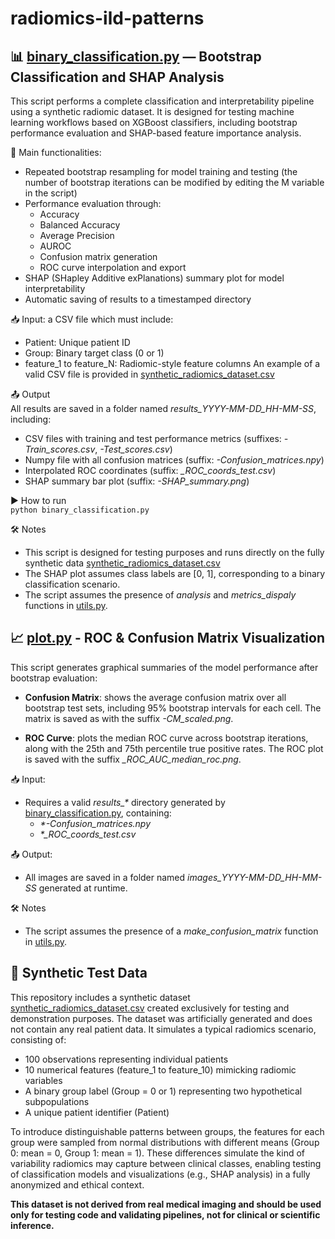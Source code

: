 # radiomics-ild-patterns

## 📊 [binary_classification.py](./binary_classification.py) — Bootstrap Classification and SHAP Analysis
This script performs a complete classification and interpretability pipeline using a synthetic radiomic dataset. It is designed for testing machine learning workflows based on XGBoost classifiers, including bootstrap performance evaluation and SHAP-based feature importance analysis.

🔧 Main functionalities:   
- Repeated bootstrap resampling for model training and testing (the number of bootstrap iterations can be modified by editing the M variable in the script)
- Performance evaluation through:
  - Accuracy
  - Balanced Accuracy
  - Average Precision
  - AUROC
  - Confusion matrix generation
  - ROC curve interpolation and export
- SHAP (SHapley Additive exPlanations) summary plot for model interpretability
- Automatic saving of results to a timestamped directory

📥 Input: a CSV file which must include:
- Patient: Unique patient ID
- Group: Binary target class (0 or 1)
- feature_1 to feature_N: Radiomic-style feature columns
An example of a valid CSV file is provided in [synthetic_radiomics_dataset.csv](./synthetic_radiomics_dataset.csv)

📤 Output   
All results are saved in a folder named *results_YYYY-MM-DD_HH-MM-SS*, including:
- CSV files with training and test performance metrics (suffixes: *-Train_scores.csv*, *-Test_scores.csv*)
- Numpy file with all confusion matrices (suffix: *-Confusion_matrices.npy*)
- Interpolated ROC coordinates (suffix: *_ROC_coords_test.csv*)
- SHAP summary bar plot (suffix: *-SHAP_summary.png*)

▶️ How to run   
```python binary_classification.py```

🛠 Notes
- This script is designed for testing purposes and runs directly on the fully synthetic data [synthetic_radiomics_dataset.csv](./synthetic_radiomics_dataset.csv)
- The SHAP plot assumes class labels are [0, 1], corresponding to a binary classification scenario.
- The script assumes the presence of *analysis* and *metrics_dispaly* functions in [utils.py](./utils.py).

## 📈 [plot.py](./plot.py) - ROC & Confusion Matrix Visualization 
This script generates graphical summaries of the model performance after bootstrap evaluation:

- **Confusion Matrix**: shows the average confusion matrix over all bootstrap test sets, including 95% bootstrap intervals for each cell. The matrix is saved as with the suffix *-CM_scaled.png*.

- **ROC Curve**: plots the median ROC curve across bootstrap iterations, along with the 25th and 75th percentile true positive rates. The ROC plot is saved with the suffix *_ROC_AUC_median_roc.png*.

📥 Input:
- Requires a valid *results_\** directory generated by [binary_classification.py](./binary_classification.py), containing:
  - *\*-Confusion_matrices.npy*
  - *\*_ROC_coords_test.csv*

📤 Output:
- All images are saved in a folder named *images_YYYY-MM-DD_HH-MM-SS* generated at runtime.

🛠 Notes   
- The script assumes the presence of a *make_confusion_matrix* function in [utils.py](./utils.py).

## 🧪 Synthetic Test Data
This repository includes a synthetic dataset [synthetic_radiomics_dataset.csv](./synthetic_radiomics_dataset.csv) created exclusively for testing and demonstration purposes. The dataset was artificially generated and does not contain any real patient data. It simulates a typical radiomics scenario, consisting of:   
- 100 observations representing individual patients
- 10 numerical features (feature_1 to feature_10) mimicking radiomic variables
- A binary group label (Group = 0 or 1) representing two hypothetical subpopulations
- A unique patient identifier (Patient)

To introduce distinguishable patterns between groups, the features for each group were sampled from normal distributions with different means (Group 0: mean = 0, Group 1: mean = 1). These differences simulate the kind of variability radiomics may capture between clinical classes, enabling testing of classification models and visualizations (e.g., SHAP analysis) in a fully anonymized and ethical context.

**This dataset is not derived from real medical imaging and should be used only for testing code and validating pipelines, not for clinical or scientific inference.**
